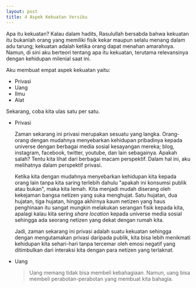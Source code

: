```yaml
---
layout: post
title: 4 Aspek Kekuatan Versiku
---
```


Apa itu kekuatan? Kalau dalam hadits, Rasulullah bersabda bahwa kekuatan itu bukanlah orang yang memiliki fisik kekar maupun selalu menang dalam adu tarung; kekuatan adalah ketika orang dapat menahan amarahnya. Namun, di sini aku berteori tentang apa itu kekuatan, terutama relevansinya dengan kehidupan milenial saat ini.

Aku membuat empat aspek kekuatan yaitu:

- Privasi
- Uang
- Ilmu
- Alat

Sekarang, coba kita ulas satu per satu.

- Privasi

	Zaman sekarang ini privasi merupakan sesuatu yang langka. Orang-orang dengan mudahnya menyebarkan kehidupan pribadinya kepada universe dengan berbagai media sosial kesayangan mereka; blog, instagram, facebook, twitter, youtube, dan lain sebagainya. Apakah salah? Tentu kita lihat dari berbagai macam perspektif. Dalam hal ini, aku melihatnya dalam perspektif privasi.

	Ketika kita dengan mudahnya menyebarkan kehidupan kita kepada orang lain tanpa kita saring terlebih dahulu "apakah ini konsumsi publik atau bukan", maka kita lemah. Kita menjadi mudah diserang oleh kekejaman bangsa netizen yang suka menghujat. Satu hujatan, dua hujatan, tiga hujatan, hingga akhirnya kaum netizen yang haus penghinaan itu sangat mungkin melakukan serangan fisik kepada kita, apalagi kalau kita sering _share location_ kepada universe media sosial sehingga ada seorang netizen yang dekat dengan rumah kita.

	Jadi, zaman sekarang ini privasi adalah suatu kekuatan sehingga dengan mengutamakan privasi daripada publik, kita bisa lebih menikmati kehidupan kita sehari-hari tanpa tercemar oleh emosi negatif yang ditimbulkan dari interaksi kita dengan para netizen yang terlaknat.

- Uang

	> Uang memang tidak bisa membeli kebahagiaan. Namun, uang bisa membeli perabotan-perabotan yang membuat kita bahagia.

	